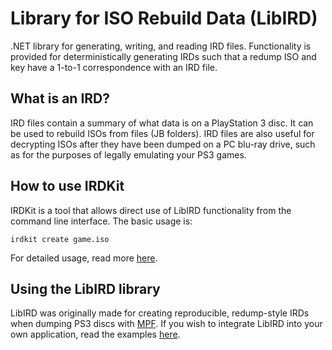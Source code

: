 # Library for ISO Rebuild Data (LibIRD)

.NET library for generating, writing, and reading IRD files. Functionality is provided for deterministically generating IRDs such that a redump ISO and key have a 1-to-1 correspondence with an IRD file.

## What is an IRD?

IRD files contain a summary of what data is on a PlayStation 3 disc. It can be used to rebuild ISOs from files (JB folders). IRD files are also useful for decrypting ISOs after they have been dumped on a PC blu-ray drive, such as for the purposes of legally emulating your PS3 games.

## How to use IRDKit

IRDKit is a tool that allows direct use of LibIRD functionality from the command line interface. The basic usage is:
```
irdkit create game.iso
```
For detailed usage, read more [here](IRDKit).

## Using the LibIRD library

LibIRD was originally made for creating reproducible, redump-style IRDs when dumping PS3 discs with [MPF](https://github.com/SabreTools/MPF). If you wish to integrate LibIRD into your own application, read the examples [here](LibIRD).
